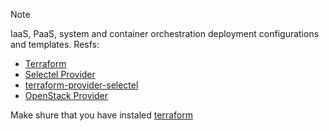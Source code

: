 > [!NOTE]
> IaaS, PaaS, system and container orchestration deployment configurations and templates.
> Resfs:
> - [Terraform](https://docs.selectel.ru/cloud/servers/tools/terraform/)
> - [Selectel Provider](https://registry.terraform.io/providers/selectel/selectel/latest/docs)
> - [terraform-provider-selectel](https://github.com/selectel/terraform-provider-selectel/tree/master/website/docs)
> - [OpenStack Provider](https://registry.terraform.io/providers/terraform-provider-openstack/openstack/latest/docs)

Make shure that you have instaled [terraform](https://developer.hashicorp.com/terraform/downloads)

